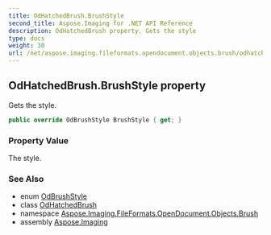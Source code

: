 ```yaml
---
title: OdHatchedBrush.BrushStyle
second_title: Aspose.Imaging for .NET API Reference
description: OdHatchedBrush property. Gets the style
type: docs
weight: 30
url: /net/aspose.imaging.fileformats.opendocument.objects.brush/odhatchedbrush/brushstyle/
---
```

## OdHatchedBrush.BrushStyle property

Gets the style.

```csharp
public override OdBrushStyle BrushStyle { get; }
```

### Property Value

The style.

### See Also

* enum [OdBrushStyle](../../odbrushstyle/)
* class [OdHatchedBrush](../)
* namespace [Aspose.Imaging.FileFormats.OpenDocument.Objects.Brush](../../odhatchedbrush/)
* assembly [Aspose.Imaging](../../../)


